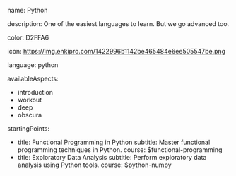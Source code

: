 name: Python

description: One of the easiest languages to learn. But we go advanced too.

color: D2FFA6

icon: https://img.enkipro.com/1422996b1142be465484e6ee505547be.png

language: python

availableAspects:
  - introduction
  - workout
  - deep
  - obscura

startingPoints:
  - title: Functional Programming in Python
    subtitle: Master functional programming techniques in Python.
    course: $functional-programming
  - title: Exploratory Data Analysis
    subtitle: Perform exploratory data analysis using Python tools.
    course: $python-numpy

